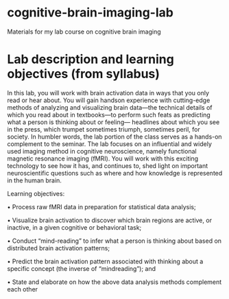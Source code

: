 # cognitive-brain-imaging-lab
Materials for my lab course on cognitive brain imaging

# Lab description and learning objectives (from syllabus)

In this lab, you will work with brain activation data in ways that you only read or hear about. You will gain handson
experience with cutting-edge methods of analyzing and visualizing brain data—the technical details of which
you read about in textbooks—to perform such feats as predicting what a person is thinking about or feeling—
headlines about which you see in the press, which trumpet sometimes triumph, sometimes peril, for society. In
humbler words, the lab portion of the class serves as a hands-on complement to the seminar. The lab focuses on an
influential and widely used imaging method in cognitive neuroscience, namely functional magnetic resonance
imaging (fMRI). You will work with this exciting technology to see how it has, and continues to, shed light on
important neuroscientific questions such as where and how knowledge is represented in the human brain.

Learning objectives:

• Process raw fMRI data in preparation for statistical data analysis;

• Visualize brain activation to discover which brain regions are active, or inactive, in a given cognitive or
behavioral task;

• Conduct “mind-reading” to infer what a person is thinking about based on distributed brain activation
patterns;

• Predict the brain activation pattern associated with thinking about a specific concept (the inverse of “mindreading”);
and

• State and elaborate on how the above data analysis methods complement each other
